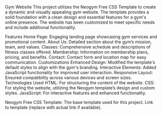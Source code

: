 Gym Website
This project utilizes the Neogym Free CSS Template to create a dynamic and visually appealing gym website. The template provides a solid foundation with a clean design and essential features for a gym's online presence. The website has been customized to meet specific needs and include additional functionality.

Features
Home Page: Engaging landing page showcasing gym services and promotional content.
About Us: Detailed section about the gym’s mission, team, and values.
Classes: Comprehensive schedule and descriptions of fitness classes offered.
Membership: Information on membership plans, pricing, and benefits.
Contact: Contact form and location map for easy communication.
Customizations
Enhanced Design: Modified the template's default styles to align with the gym's branding.
Interactive Elements: Added JavaScript functionality for improved user interaction.
Responsive Layout: Ensured compatibility across various devices and screen sizes.
Technologies Used
HTML: For structuring the content of the website.
CSS: For styling the website, utilizing the Neogym template’s design and custom styles.
JavaScript: For interactive features and enhanced functionality.


Neogym Free CSS Template: The base template used for this project. Link to template (replace with actual link if available).
